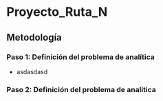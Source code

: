 # Proyecto_Ruta_N
## Metodología

### Paso 1: Definición del problema de analítica
- asdasdasd
### Paso 2: Definición del problema de analítica


